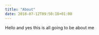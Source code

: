 ```yaml
---
title: "About"
date: 2018-07-12T09:50:18+01:00
---
```


Hello and yes this is all going to be about me